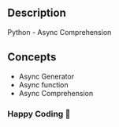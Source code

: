 ## Description
Python - Async Comprehension


## Concepts
* Async Generator
* Async function
* Async Comprehension


### Happy Coding 🚀
